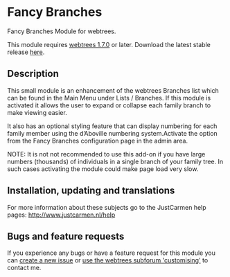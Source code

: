 Fancy Branches
====================

Fancy Branches Module for webtrees.

This module requires [webtrees 1.7.0](https://github.com/fisharebest/webtrees) or later. Download the latest stable release [here](https://github.com/JustCarmen/fancy_branches/releases/latest).

Description
-----------
This small module is an enhancement of the webtrees Branches list which can be found in the Main Menu  under Lists / Branches. If this module is activated  it allows the user to expand or collapse each family branch to make viewing easier.

It also has an optional styling feature that can display numbering for each family member using the d’Aboville numbering system.Activate the option from the Fancy Branches configuration page in the admin area.

NOTE: It is not not recommended to use this add-on if you have large numbers (thousands) of individuals in a single branch of your family tree. In such cases activating the module could make page load very slow.

Installation, updating and translations
---------------------------------------
For more information about these subjects go to the JustCarmen help pages: http://www.justcarmen.nl/help

Bugs and feature requests
-------------------------
If you experience any bugs or have a feature request for this module you can [create a new issue](https://github.com/JustCarmen/fancy_branches/issues?state=open) or [use the webtrees subforum 'customising'](http://www.webtrees.net/index.php/en/forum/4-customising) to contact me.

